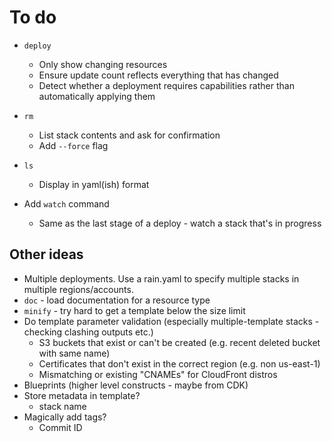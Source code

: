 # To do

* `deploy`
    * Only show changing resources
    * Ensure update count reflects everything that has changed
    * Detect whether a deployment requires capabilities rather than automatically applying them

* `rm`
    * List stack contents and ask for confirmation
    * Add `--force` flag

* `ls`
    * Display in yaml(ish) format

* Add `watch` command
    * Same as the last stage of a deploy - watch a stack that's in progress

## Other ideas

* Multiple deployments. Use a rain.yaml to specify multiple stacks in multiple regions/accounts.
* `doc` - load documentation for a resource type
* `minify` - try hard to get a template below the size limit
* Do template parameter validation (especially multiple-template stacks - checking clashing outputs etc.)
    * S3 buckets that exist or can't be created (e.g. recent deleted bucket with same name)
    * Certificates that don't exist in the correct region (e.g. non us-east-1)
    * Mismatching or existing "CNAMEs" for CloudFront distros
* Blueprints (higher level constructs - maybe from CDK)
* Store metadata in template?
    * stack name
* Magically add tags?
    * Commit ID
